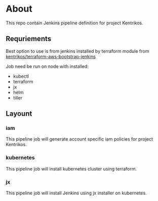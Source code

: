 # About

This repo contain Jenkins pipeline definition for project Kentrikos.

## Requriements

Best option to use is from jenkins installed by terraform module from [kentrikos/terraform-aws-bootstrap-jenkins](https://github.com/kentrikos/terraform-aws-bootstrap-jenkins) 

Job need be run on node with installed:

* kubectl
* terraform
* jx
* helm
* tiller

## Layount

### iam

This pipeline job will generate account specific iam policies for project Kentrikos.

### kubernetes

This pipeline job will install kubernetes cluster using terraform.

### jx

This pipeline job will install Jenkins using jx installer on kubernetes.